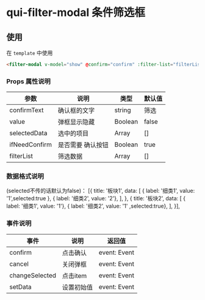 # qui-filter-modal 条件筛选框

## 使用

在 `template` 中使用
```html
<filter-modal v-model="show" @confirm="confirm" :filter-list="filterList"></filter-modal>

```

### Props 属性说明

| 参数 | 说明 | 类型 | 默认值 |
| ---- | ---- | ---- | ---- |
| confirmText | 确认框的文字 | string | 筛选 |
| value | 弹框显示隐藏 | Boolean| false |
| selectedData | 选中的项目 | Array | [] |
| ifNeedConfirm | 是否需要	确认按钮 | Boolean| true |
| filterList | 筛选数据 | Array| [] |

### 数据格式说明

(selected不传的话默认为false)：
[{
    title: '板块1',
    data: [
    { label: '细类1', value: '1',selected:true },
    { label: '细类2', value: '2'},
    ],
},
{
    title: '板块2',
    data: [
    { label: '细类1', value: '1'},
    { label: '细类2', value: '1' ,selected:true},
    ],
}],

### 事件说明

| 事件 | 说明 | 返回值 |
| ---- | ---- | ---- |
| confirm | 点击确认 | event: Event |
| cancel | 关闭弹框 | event: Event |
| changeSelected | 点击item | event: Event |
| setData | 设置初始值 | event: Event |